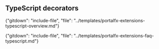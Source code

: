 ## TypeScript decorators 

 {"gitdown": "include-file", "file": "../templates/portalfx-extensions-typescript-overview.md"}




<!--gitdown": "include-file", "file": "../templates/portalfx-extensions-bp-typescript.md"}
-->

{"gitdown": "include-file", "file": "../templates/portalfx-extensions-faq-typescript.md"}
<!--
gitdown": "include-file", "file": "../templates/portalfx-extensions-glossary-typescript.md"}
-->
